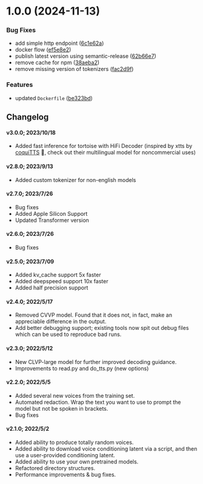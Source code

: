 # 1.0.0 (2024-11-13)


### Bug Fixes

* add simple http endpoint ([6c1e62a](https://github.com/davidkelley/tortoise-tts/commit/6c1e62acc12bd4c534c6be9eb1e3310d5529d624))
* docker flow ([ef5e8e2](https://github.com/davidkelley/tortoise-tts/commit/ef5e8e2c52885e4793ba986680f1c77362cc3c65))
* publish latest version using semantic-release ([62b66e7](https://github.com/davidkelley/tortoise-tts/commit/62b66e7aee1227a25a3aa4e34a3e8348c3233cd4))
* remove cache for npm ([38aeba2](https://github.com/davidkelley/tortoise-tts/commit/38aeba228814a90a730a81f43608ebc211be00a0))
* remove missing version of tokenizers ([fac2d9f](https://github.com/davidkelley/tortoise-tts/commit/fac2d9fa0f00d534ff10ae22fba9054745cd9297))


### Features

* updated `Dockerfile` ([be323bd](https://github.com/davidkelley/tortoise-tts/commit/be323bd051a6e5819feb1fa76d9190867f281fe1))

## Changelog
#### v3.0.0; 2023/10/18
- Added fast inference for tortoise with HiFi Decoder (inspired by xtts by [coquiTTS](https://github.com/coqui-ai/TTS) 🐸, check out their multilingual model for noncommercial uses)
#### v2.8.0; 2023/9/13
- Added custom tokenizer for non-english models
#### v2.7.0; 2023/7/26
- Bug fixes
- Added Apple Silicon Support
- Updated Transformer version
#### v2.6.0; 2023/7/26
- Bug fixes

#### v2.5.0; 2023/7/09
- Added kv_cache support 5x faster
- Added deepspeed support 10x faster
- Added half precision support
  
#### v2.4.0; 2022/5/17
- Removed CVVP model. Found that it does not, in fact, make an appreciable difference in the output.
- Add better debugging support; existing tools now spit out debug files which can be used to reproduce bad runs.

#### v2.3.0; 2022/5/12
- New CLVP-large model for further improved decoding guidance.
- Improvements to read.py and do_tts.py (new options)

#### v2.2.0; 2022/5/5
- Added several new voices from the training set.
- Automated redaction. Wrap the text you want to use to prompt the model but not be spoken in brackets.
- Bug fixes

#### v2.1.0; 2022/5/2
- Added ability to produce totally random voices.
- Added ability to download voice conditioning latent via a script, and then use a user-provided conditioning latent.
- Added ability to use your own pretrained models.
- Refactored directory structures.
- Performance improvements & bug fixes.
